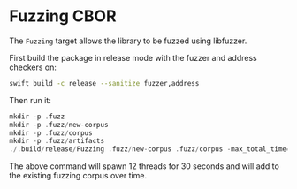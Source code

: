 # Fuzzing CBOR

The `Fuzzing` target allows the library to be fuzzed using libfuzzer.

First build the package in release mode with the fuzzer and address checkers on:

```bash
swift build -c release --sanitize fuzzer,address
```

Then run it:

```swift
mkdir -p .fuzz
mkdir -p .fuzz/new-corpus
mkdir -p .fuzz/corpus
mkdir -p .fuzz/artifacts
./.build/release/Fuzzing .fuzz/new-corpus .fuzz/corpus -max_total_time=30 -artifact_prefix=.fuzz/artifacts -jobs=12 -workers=12 -max_len=1000000 -merge=1
```

The above command will spawn 12 threads for 30 seconds and will add to the existing fuzzing corpus over time.